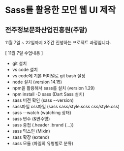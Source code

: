 # Sass를 활용한 모던 웹 UI 제작
## 전주정보문화산업진흥원(주말)

11월 7일 ~ 22일까지 3주간 진행하는 프로젝트 과정입니다.

[ 11월 7일 수업내용 ]
- git 설치
- vs code 설치
- vs code에 기본 터미널로 git bash 설정
- node 설치 (version 14.15)
- npm을 활용해서 sass를 설치 (version 1.29)
- npm install -D sass (Dart Sass 설치)
- sass 버전 확인 (sass --version)
- sass파일 css파일 (sass sass/style.scss css/style.css)
- sass --watch (watching 상태)
- sass 변수 (&변수명)
- sass 중첩 (.header .brand {...})
- sass 믹스인 (Mixin)
- sass 확장 (extend)
- sass 모듈 (파일의 유형별로 분류)
